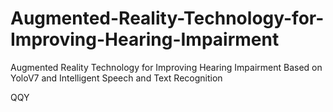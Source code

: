 # Augmented-Reality-Technology-for-Improving-Hearing-Impairment
Augmented Reality Technology for Improving Hearing Impairment Based on YoloV7 and Intelligent Speech and Text Recognition 

QQY